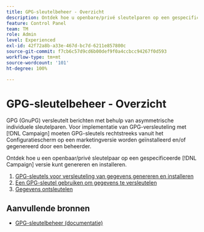 ```yaml
---
title: GPG-sleutelbeheer - Overzicht
description: Ontdek hoe u openbare/privé sleutelparen op een gespecificeerde [!DNL Campaign] versie kunt genereren en installeren.
feature: Control Panel
team: TM
role: Admin
level: Experienced
exl-id: 42f72a8b-a33e-467d-bc7d-6211e857800c
source-git-commit: f7cb6c57d9cd6b00def9f0a4ccbcc94267f0d593
workflow-type: tm+mt
source-wordcount: '101'
ht-degree: 100%

---
```


# GPG-sleutelbeheer - Overzicht

GPG (GnuPG) versleutelt berichten met behulp van asymmetrische individuele sleutelparen. Voor implementatie van GPG-versleuteling met [!DNL Campaign] moeten GPG-sleutels rechtstreeks vanuit het Configuratiescherm op een marketingversie worden geïnstalleerd en/of gegenereerd door een beheerder.

Ontdek hoe u een openbaar/privé sleutelpaar op een gespecificeerde [!DNL Campaign] versie kunt genereren en installeren.

1. [GPG-sleutels voor versleuteling van gegevens genereren en installeren](./generate-and-install-gpg-keys.md)
2. [Een GPG-sleutel gebruiken om gegevens te versleutelen](./use-a-gpg-key-to-encrypt-data.md)
3. [Gegevens ontsleutelen](./decrypt-data.md)

## Aanvullende bronnen

* [GPG-sleutelbeheer (documentatie)](https://experienceleague.adobe.com/docs/control-panel/using/instances-settings/gpg-keys-management.html?lang=nl)
